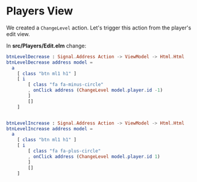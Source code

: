 # Players View

We created a `ChangeLevel` action. Let's trigger this action from the player's edit view.

In __src/Players/Edit.elm__ change:

```elm
btnLevelDecrease : Signal.Address Action -> ViewModel -> Html.Html
btnLevelDecrease address model =
  a
    [ class "btn ml1 h1" ]
    [ i
        [ class "fa fa-minus-circle"
        , onClick address (ChangeLevel model.player.id -1)
        ]
        []
    ]


btnLevelIncrease : Signal.Address Action -> ViewModel -> Html.Html
btnLevelIncrease address model =
  a
    [ class "btn ml1 h1" ]
    [ i
        [ class "fa fa-plus-circle"
        , onClick address (ChangeLevel model.player.id 1)
        ]
        []
    ]
```


